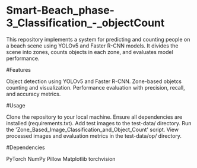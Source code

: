 # Smart-Beach_phase-3_Classification_-_objectCount
This repository implements a system for predicting and counting people on a beach scene using YOLOv5 and Faster R-CNN models. It divides the scene into zones, counts objects in each zone, and evaluates model performance.

#Features

Object detection using YOLOv5 and Faster R-CNN.
Zone-based objetcs counting and visualization.
Performance evaluation with precision, recall, and accuracy metrics.

#Usage

Clone the repository to your local machine.
Ensure all dependencies are installed (requirements.txt).
Add test images to the test-data/ directory.
Run the 'Zone_Based_Image_Classification_and_Object_Count' script.
View processed images and evaluation metrics in the test-data/op/ directory.

#Dependencies

PyTorch
NumPy
Pillow
Matplotlib
torchvision
